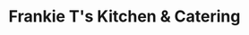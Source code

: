 ---
title: "Frankie T's Kitchen & Catering"
url: /montgomery/frankie-ts-kitchen-and-catering/
shop: deli
---